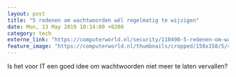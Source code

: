 ```yaml
---
layout: post
title: "5 redenen om wachtwoorden wél regelmatig te wijzigen"
date: Mon, 13 May 2019 10:14:00 +0200
category: tech
externe_link: "https://computerworld.nl/security/110490-5-redenen-om-wachtwoorden-wel-regelmatig-te-wijzigen"
feature_image: "https://computerworld.nl/thumbnails/cropped/158x158/5/4/547554584a9d7b6d0bbea83fad54f46a.jpg"
---
```


Is het voor IT een goed idee om wachtwoorden niet meer te laten vervallen?
